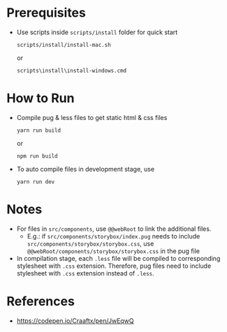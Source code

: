 # Prerequisites
- Use scripts inside `scripts/install` folder for quick start
    ```
    scripts/install/install-mac.sh
    ```
    or 
    ```
    scripts\install\install-windows.cmd
    ```

# How to Run
- Compile pug & less files to get static html & css files

    ```
    yarn run build
    ```
    or 
    ```
    npm run build
    ```

- To auto compile files in development stage, use 
    ```
    yarn run dev
    ```

# Notes
- For files in `src/components`, use `@@webRoot` to link the additional files. 
    - E.g.: if `src/components/storybox/index.pug` needs to include `src/components/storybox/storybox.css`, use `@@webRoot/components/storybox/storybox.css` in the pug file
- In compilation stage, each `.less` file will be compiled to corresponding stylesheet with `.css` extension. Therefore, pug files need to include stylesheet with `.css` extension instead of `.less`. 

# References
- https://codepen.io/Craaftx/pen/JwEqwQ